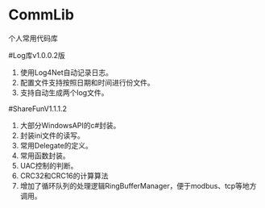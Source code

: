 ﻿# CommLib
个人常用代码库

#Log库v1.0.0.2版
1. 使用Log4Net自动记录日志。
2. 配置文件支持按照日期和时间进行份文件。
3. 支持自动生成两个log文件。

#ShareFunV1.1.1.2
1. 大部分WindowsAPI的c#封装。
2. 封装ini文件的读写。
3. 常用Delegate的定义。
4. 常用函数封装。
5. UAC控制的判断。
6. CRC32和CRC16的计算算法
7. 增加了循环队列的处理逻辑RingBufferManager，便于modbus、tcp等地方调用。